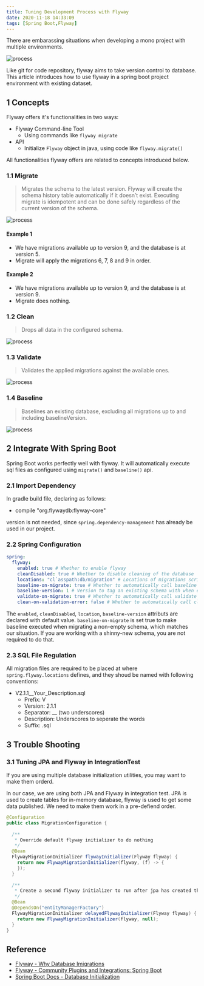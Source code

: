 ```yaml
---
title: Tuning Development Process with Flyway
date: 2020-11-18 14:33:09
tags: [Spring Boot,Flyway]
---
```


There are embarassing situations when developing a mono project with multiple environments.

![process](http://www.plantuml.com/plantuml/proxy?cache=no&src=https://raw.githubusercontent.com/LangInteger/learning/master/draw/plantuml/20201117-flyway-why.puml)

Like git for code repository, flyway aims to take version control to database. This article introduces how to use flyway in a spring boot project environment with existing dataset.

<!--more-->

## 1 Concepts

Flyway offers it's functionalities in two ways:

- Flyway Command-line Tool
  - Using commands like `flyway migrate`
- API
  - Initialize `Flyway` object in java, using code like `flyway.migrate()`

All functionalities flyway offers are related to concepts introduced below.

### 1.1 Migrate

> Migrates the schema to the latest version. Flyway will create the schema history table automatically if it doesn’t exist.
Executing migrate is idempotent and can be done safely regardless of the current version of the schema.

![process](http://www.plantuml.com/plantuml/proxy?cache=no&src=https://raw.githubusercontent.com/LangInteger/learning/master/draw/plantuml/20201117-flyway-migrate.puml)

#### Example 1

- We have migrations available up to version 9, and the database is at version 5.
- Migrate will apply the migrations 6, 7, 8 and 9 in order.

#### Example 2

- We have migrations available up to version 9, and the database is at version 9.
- Migrate does nothing.

### 1.2 Clean

> Drops all data in the configured schema.

![process](http://www.plantuml.com/plantuml/proxy?cache=no&src=https://raw.githubusercontent.com/LangInteger/learning/master/draw/plantuml/20201117-flyway-clean.puml)

### 1.3 Validate

> Validates the applied migrations against the available ones.

![process](http://www.plantuml.com/plantuml/proxy?cache=no&src=https://raw.githubusercontent.com/LangInteger/learning/master/draw/plantuml/20201117-flyway-validate.puml)

### 1.4 Baseline

> Baselines an existing database, excluding all migrations up to and including baselineVersion.

![process](http://www.plantuml.com/plantuml/proxy?cache=no&src=https://raw.githubusercontent.com/LangInteger/learning/master/draw/plantuml/20201117-flyway-baseline.puml)

## 2 Integrate With Spring Boot

Spring Boot works perfectly well with flyway. It will automatically execute sql files as configured using `migrate()` and `baseline()` api.

### 2.1 Import Dependency

In gradle build file, declaring as follows:

- compile "org.flywaydb:flyway-core"

version is not needed, since `spring.dependency-management` has already be used in our project.

### 2.2 Spring Configuration

```yml
spring:
  flyway:
    enabled: true # Whether to enable flyway
    cleanDisabled: true # Whether to disable cleaning of the database
    locations: "cl`asspath:db/migration" # Locations of migrations scripts
    baseline-on-migrate: true # Whether to automatically call baseline when migrating a non-empty schema
    baseline-version: 1 # Version to tag an existing schema with when executing baseline
    validate-on-migrate: true # Whether to automatically call validate when performing a migration
    clean-on-validation-error: false # Whether to automatically call clean when a validation error occurs
```

The `enabled`, `cleanDisabled`, `location`, `baseline-version` attributs are declared with default value. `baseline-on-migrate` is set true to make baseline executed when migrating a non-empty schema, which matches our situation. If you are working with a shinny-new schema, you are not required to do that.

### 2.3 SQL File Regulation

All migration files are required to be placed at where `spring.flyway.locations` defines, and they shoud be named with following conventions:

- V2.1.1__Your_Description.sql
  - Prefix: V
  - Version: 2.1.1
  - Separator: __ (two underscores)
  - Description: Underscores to seperate the words
  - Suffix: .sql

## 3 Trouble Shooting

### 3.1 Tuning JPA and Flyway in IntegrationTest

If you are using multiple database initialization utilities, you may want to make them orderd.

In our case, we are using both JPA and Flyway in integration test. JPA is used to create tables for in-memory database, flyway is used to get some data published. We need to make them work in a pre-defiend order.

```java
@Configuration
public class MigrationConfiguration {
  
  /**
   * Override default flyway initializer to do nothing
   */
  @Bean
  FlywayMigrationInitializer flywayInitializer(Flyway flyway) {
    return new FlywayMigrationInitializer(flyway, (f) -> {
    });
  }
  
  /**
   * Create a second flyway initializer to run after jpa has created the schema
   */
  @Bean
  @DependsOn("entityManagerFactory")
  FlywayMigrationInitializer delayedFlywayInitializer(Flyway flyway) {
    return new FlywayMigrationInitializer(flyway, null);
  }
}
```

## Reference

- [Flyway - Why Database Imigrations](https://flywaydb.org/documentation/getstarted/why)
- [Flyway - Community Plugins and Integrations: Spring Boot](https://flywaydb.org/documentation/usage/plugins/springboot)
- [Spring Boot Docs - Database Initialization](https://docs.spring.io/spring-boot/docs/2.1.1.RELEASE/reference/html/howto-database-initialization.html)
